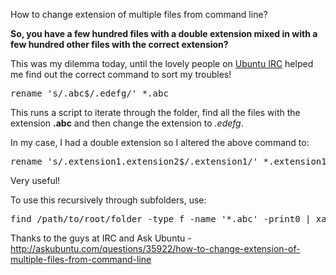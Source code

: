 How to change extension of multiple files from command line?

<strong>So, you have a few hundred files with a double extension mixed in with a few hundred other files with the correct extension? </strong>

This was my dilemma today, until the lovely people on <a href="http://webchat.freenode.net/?channels=ubuntu" target="_blank">Ubuntu IRC</a> helped me find out the correct command to sort my troubles!

<pre>rename 's/.abc$/.edefg/' *.abc</pre>

This runs a script to iterate through the folder, find all the files with the extension <strong>.abc</strong> and then change the extension to <em>.edefg</em>.

In my case, I had a double extension so I altered the above command to:

<pre>rename 's/.extension1.extension2$/.extension1/' *.extension1.extension2</pre>

Very useful!

To use this recursively through subfolders, use:

<pre>find /path/to/root/folder -type f -name '*.abc' -print0 | xargs -0 rename 's/.abc$/.edefg/'</pre>

Thanks to the guys at IRC and Ask Ubuntu - <a href="http://askubuntu.com/questions/35922/how-to-change-extension-of-multiple-files-from-command-line" target="_blank">http://askubuntu.com/questions/35922/how-to-change-extension-of-multiple-files-from-command-line</a>
